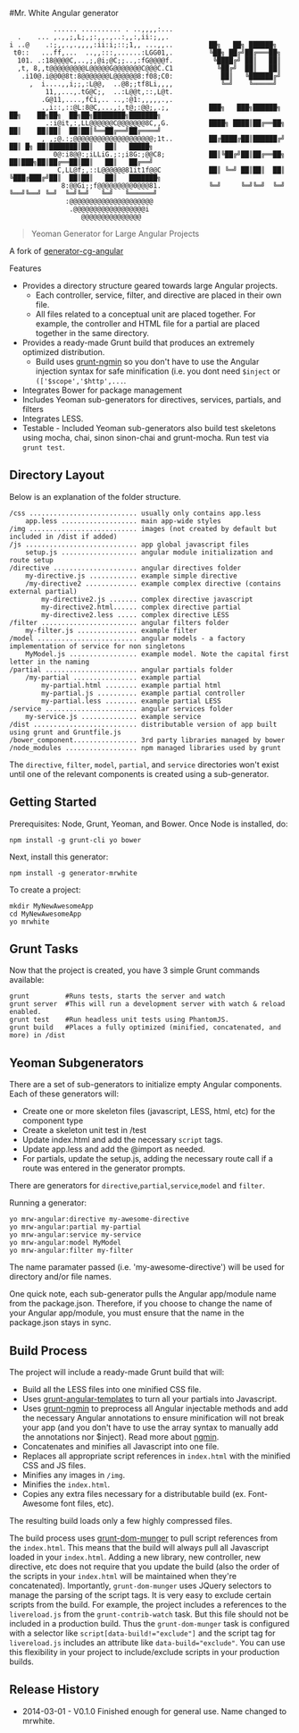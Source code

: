 #Mr. White Angular generator

               ...... .......... . ..,,,,:...
      .    ... ,.,,;,L;,;:,,.,..:,,:,ii:;,,. 
    i ..@    .:;,,.,.,,,,:ii:i;::;1,, ...,,..         ██╗   ██╗ ██████╗
     t0::   ...ff,...  ..,,:::,......:LGG01,.         ╚██╗ ██╔╝██╔═══██╗
      101. .:18@@@@C,..,;,@i;@C;;..,:fG@@@@f.          ╚████╔╝ ██║   ██║
      ,t, 8,,t@@@@@@@@@L@@@@@G@@@@@@@C@@@C.C1           ╚██╔╝  ██║   ██║
       .i10@.i@@0@8t:8@@@@@@@L@@@@@@8:f08;C0:            ██║   ╚██████╔╝
         ,  i....,,i;;,:L@@,  ..@8;;tf8Li,,,,            ╚═╝    ╚═════╝
             11,,...,.tG@C;,  ..:L@@t,::,L@t.
            .G@11,....,fCi,.. ..,:@1:,,,,,.,.
            .,i::,::@L:8@C,...,:,t@;:@@;,.;,          ███╗   ███╗██████╗     ██╗    ██╗██╗  ██╗██╗████████╗███████╗
             .:i@it,:,LL@@@@@@C@@@@@@@8C,,G.          ████╗ ████║██╔══██╗    ██║    ██║██║  ██║██║╚══██╔══╝██╔════╝
            , ,;@.:;@@@@@@@@@@@@@@@@@@@@;1t..         ██╔████╔██║██████╔╝    ██║ █╗ ██║███████║██║   ██║   █████╗ 
               0@:i8@@:;iLLiG.;:;i8G:;@@C8;           ██║╚██╔╝██║██╔══██╗    ██║███╗██║██╔══██║██║   ██║   ██╔══╝  
                C,LL@f;,::L@@@@@@81it1f@@C            ██║ ╚═╝ ██║██║  ██║    ╚███╔███╔╝██║  ██║██║   ██║   ███████╗
                 8:@@Gi;;f@@@@@@@@@0@@@81.            ╚═╝     ╚═╝╚═╝  ╚═╝     ╚══╝╚══╝ ╚═╝  ╚═╝╚═╝   ╚═╝   ╚══════╝
                  :@@@@@@@@@@@@@@@@@@@@@
                   .@@@@@@@@@@@@@@@@@@i
                      @@@@@@@@@@@@@@@


>Yeoman Generator for Large Angular Projects

A fork of [generator-cg-angular](https://github.com/cgross/generator-cg-angular/)

Features

* Provides a directory structure geared towards large Angular projects.  
    * Each controller, service, filter, and directive are placed in their own file.  
    * All files related to a conceptual unit are placed together.  For example, the controller and HTML file for a partial are placed together in the same directory.
* Provides a ready-made Grunt build that produces an extremely optimized distribution.
   * Build uses [grunt-ngmin](https://github.com/btford/grunt-ngmin) so you don't have to use the Angular injection syntax for safe minification (i.e. you dont need `$inject` or `(['$scope','$http',...`.
* Integrates Bower for package management
* Includes Yeoman sub-generators for directives, services, partials, and filters
* Integrates LESS.
* Testable - Included Yeoman sub-generators also build test skeletons using mocha, chai, sinon sinon-chai and grunt-mocha.
Run test via `grunt test`.

Directory Layout
-------------
Below is an explanation of the folder structure.

    /css ........................... usually only contains app.less
        app.less ................... main app-wide styles
    /img ........................... images (not created by default but included in /dist if added)
    /js ............................ app global javascript files
        setup.js ................... angular module initialization and route setup
    /directive ..................... angular directives folder
        my-directive.js ............ example simple directive
        /my-directive2 ............. example complex directive (contains external partial)
            my-directive2.js ....... complex directive javascript
            my-directive2.html...... complex directive partial
            my-directive2.less ..... complex directive LESS
    /filter ........................ angular filters folder
        my-filter.js ............... example filter
    /model ......................... angular models - a factory implementation of service for non singletons
        MyModel.js ................. example model. Note the capital first letter in the naming
    /partial ....................... angular partials folder
        /my-partial ................ example partial
            my-partial.html ........ example partial html
            my-partial.js .......... example partial controller
            my-partial.less ........ example partial LESS
    /service ....................... angular services folder
        my-service.js .............. example service
    /dist .......................... distributable version of app built using grunt and Gruntfile.js
    /bower_component................ 3rd party libraries managed by bower
    /node_modules .................. npm managed libraries used by grunt

The `directive`, `filter`, `model`, `partial`, and `service` directories won't exist until one of the relevant components is created using a sub-generator.

Getting Started
-------------

Prerequisites: Node, Grunt, Yeoman, and Bower.  Once Node is installed, do:

    npm install -g grunt-cli yo bower

Next, install this generator:

    npm install -g generator-mrwhite

To create a project:

    mkdir MyNewAwesomeApp
    cd MyNewAwesomeApp
    yo mrwhite

Grunt Tasks
-------------

Now that the project is created, you have 3 simple Grunt commands available:

    grunt         #Runs tests, starts the server and watch
    grunt server  #This will run a development server with watch & reload enabled.
    grunt test    #Run headless unit tests using PhantomJS.
    grunt build   #Places a fully optimized (minified, concatenated, and more) in /dist

Yeoman Subgenerators
-------------

There are a set of sub-generators to initialize empty Angular components.  Each of these generators will:

* Create one or more skeleton files (javascript, LESS, html, etc) for the component type
* Create a skeleton unit test in /test
* Update index.html and add the necessary `script` tags.
* Update app.less and add the @import as needed.
* For partials, update the setup.js, adding the necessary route call if a route was entered in the generator prompts.

There are generators for `directive`,`partial`,`service`,`model` and `filter`.

Running a generator:

    yo mrw-angular:directive my-awesome-directive
    yo mrw-angular:partial my-partial
    yo mrw-angular:service my-service
    yo mrw-angular:model MyModel
    yo mrw-angular:filter my-filter

The name paramater passed (i.e. 'my-awesome-directive') will be used for directory and/or file names.

One quick note, each sub-generator pulls the Angular app/module name from the package.json.  Therefore, if you choose to change the name of your Angular app/module, you must ensure that the name in the package.json stays in sync.

Build Process
-------------

The project will include a ready-made Grunt build that will:

* Build all the LESS files into one minified CSS file.
* Uses [grunt-angular-templates](https://github.com/ericclemmons/grunt-angular-templates) to turn all your partials into Javascript.
* Uses [grunt-ngmin](https://github.com/btford/grunt-ngmin) to preprocess all Angular injectable methods and add the necessary Angular annotations to ensure minification will not break your app (and you don't have to use the array syntax to 
manually add the annotations nor $inject).  Read more about [ngmin](https://github.com/btford/ngmin).
* Concatenates and minifies all Javascript into one file.
* Replaces all appropriate script references in `index.html` with the minified CSS and JS files.
* Minifies any images in `/img`.
* Minifies the `index.html`.
* Copies any extra files necessary for a distributable build (ex.  Font-Awesome font files, etc).

The resulting build loads only a few highly compressed files.

The build process uses [grunt-dom-munger](https://github.com/cgross/grunt-dom-munger) to pull script references from the `index.html`.  This means that the build will always pull all Javascript loaded in your `index.html`.  Adding a new library, new controller, new directive, etc does not require that you update the build (also the order of the scripts in your `index.html` will be maintained when they're concatenated).  Importantly, `grunt-dom-munger` uses JQuery selectors to manage the parsing of the script tags. It is very easy to exclude certain scripts from the build.  For example, the project includes a references to the `livereload.js` from the `grunt-contrib-watch` task.  But this file should not be included in a production build.  Thus the `grunt-dom-munger` task is configured with a selector like `script[data-build!="exclude"]` and the script tag for `livereload.js` includes an attribute like `data-build="exclude"`.  You can use this flexibility in your project to include/exclude scripts in your production builds.

Release History
-------------
* 2014-03-01 - V0.1.0 Finished enough for general use. Name changed to mrwhite.
